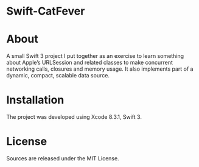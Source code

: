 # Swift-CatFever

# About
A small Swift 3 project I put together as an exercise to learn something about Apple’s URLSession and related classes to make concurrent networking calls, closures and memory usage. It also implements part of a dynamic, compact, scalable data source.

# Installation
The project was developed using Xcode 8.3.1, Swift 3.

# License
Sources are released under the MIT License.
